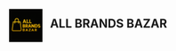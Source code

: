 <header>
  <img src="logo.png" alt="ALL BRANDS BAZAR" style="height: 60px; vertical-align: middle;">
  <span style="font-size: 1.5em; font-weight: bold; margin-left: 10px;">ALL BRANDS BAZAR</span>
</header>
